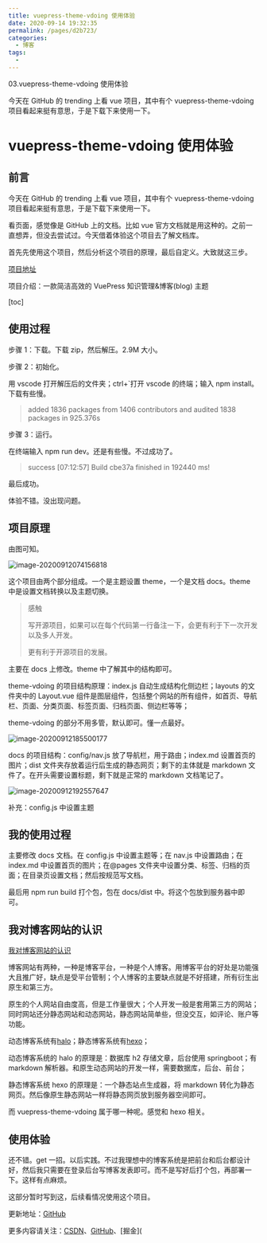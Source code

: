 ```yaml
---
title: vuepress-theme-vdoing 使用体验
date: 2020-09-14 19:32:35
permalink: /pages/d2b723/
categories: 
  - 博客
tags: 
  - 
---
```

03.vuepress-theme-vdoing 使用体验

今天在 GitHub 的 trending 上看 vue 项目，其中有个 vuepress-theme-vdoing 项目看起来挺有意思，于是下载下来使用一下。

<!-- more -->

# vuepress-theme-vdoing 使用体验

## 前言

今天在 GitHub 的 trending 上看 vue 项目，其中有个 vuepress-theme-vdoing 项目看起来挺有意思，于是下载下来使用一下。

看页面，感觉像是 GitHub 上的文档。比如 vue 官方文档就是用这种的。之前一直想弄，但没去尝试过。今天借着体验这个项目去了解文档库。

首先先使用这个项目，然后分析这个项目的原理，最后自定义。大致就这三步。

[项目地址](https://github.com/xugaoyi/vuepress-theme-vdoing)

项目介绍：一款简洁高效的 VuePress 知识管理&博客(blog) 主题

[toc]

## 使用过程

步骤 1：下载。下载 zip，然后解压。2.9M 大小。

步骤 2：初始化。

用 vscode 打开解压后的文件夹；ctrl+`打开 vscode 的终端；输入 npm install。下载有些慢。

> added 1836 packages from 1406 contributors and audited 1838 packages in 925.376s

步骤 3：运行。

在终端输入 npm run dev。还是有些慢。不过成功了。

> success [07:12:57] Build cbe37a finished in 192440 ms!

最后成功。

体验不错。没出现问题。

## 项目原理

由图可知。

![image-20200912074156818](C:/Users/Administrator/Desktop/work/wsdchongblog/docs/%25E5%258D%259A%25E5%25AE%25A2/vuepress-theme-vdoing%25E4%25BD%25BF%25E7%2594%25A8%25E4%25BD%2593%25E9%25AA%258C.assets/image-20200912074156818.png)

这个项目由两个部分组成。一个是主题设置 theme，一个是文档 docs。theme 中是设置文档转换以及主题切换。

> 感触
>
> 写开源项目，如果可以在每个代码第一行备注一下，会更有利于下一次开发以及多人开发。
>
> 更有利于开源项目的发展。

主要在 docs 上修改。theme 中了解其中的结构即可。

theme-vdoing 的项目结构原理：index.js 自动生成结构化侧边栏；layouts 的文件夹中的 Layout.vue 组件是图层组件，包括整个网站的所有组件，如首页、导航栏、页面、分类页面、标签页面、归档页面、侧边栏等等；

theme-vdoing 的部分不用多管，默认即可。懂一点最好。

![image-20200912185500177](C:/Users/Administrator/Desktop/work/wsdchongblog/docs/%25E5%258D%259A%25E5%25AE%25A2/vuepress-theme-vdoing%25E4%25BD%25BF%25E7%2594%25A8%25E4%25BD%2593%25E9%25AA%258C.assets/image-20200912185500177.png)

docs 的项目结构：config/nav.js 放了导航栏，用于路由；index.md 设置首页的图片；dist 文件夹存放着运行后生成的静态网页；剩下的主体就是 markdown 文件了。在开头需要设置标题，剩下就是正常的 markdown 文档笔记了。

![image-20200912192557647](C:/Users/Administrator/Desktop/work/wsdchongblog/docs/%25E5%258D%259A%25E5%25AE%25A2/vuepress-theme-vdoing%25E4%25BD%25BF%25E7%2594%25A8%25E4%25BD%2593%25E9%25AA%258C.assets/image-20200912192557647.png)

补充：config.js 中设置主题

## 我的使用过程

主要修改 docs 文档。在 config.js 中设置主题等；在 nav.js 中设置路由；在 index.md 中设置首页的图片；在@pages 文件夹中设置分类、标签、归档的页面；在目录页设置文档；然后按规范写文档。

最后用 npm run build 打个包，包在 docs/dist 中。将这个包放到服务器中即可。

## 我对博客网站的认识

[我对博客网站的认识](https://blog.csdn.net/weixin_42875245/article/details/108545844)

博客网站有两种，一种是博客平台，一种是个人博客。用博客平台的好处是功能强大且推广好，缺点是受平台管制；个人博客的主要缺点就是不好搭建，所有衍生出原生和第三方。

原生的个人网站自由度高，但是工作量很大；个人开发一般是套用第三方的网站；同时网站还分静态网站和动态网站，静态网站简单些，但没交互，如评论、账户等功能。

动态博客系统有[halo](https://halo.run/)；静态博客系统有[hexo](https://hexo.io/)；

动态博客系统的 halo 的原理是：数据库 h2 存储文章，后台使用 springboot；有 markdown 解析器。和原生动态网站的开发一样，需要数据库，后台、前台；

静态博客系统 hexo 的原理是：一个静态站点生成器，将 markdown 转化为静态网页。然后像原生静态网站一样将静态网页放到服务器空间即可。

而 vuepress-theme-vdoing 属于哪一种呢。感觉和 hexo 相关。

## 使用体验

还不错。get 一招。以后实践。不过我理想中的博客系统是把前台和后台都设计好，然后我只需要在登录后台写博客发表即可。而不是写好后打个包，再部署一下。这样有点麻烦。

这部分暂时写到这，后续看情况使用这个项目。

更新地址：[GitHub](https://github.com/wsdchong/Front-end-study-notes)

更多内容请关注：[CSDN](https://blog.csdn.net/weixin_42875245)、[GitHub](https://github.com/wsdchong/Front-end-study-notes)、[掘金](